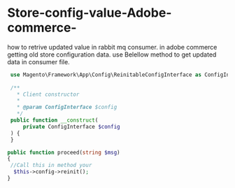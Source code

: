 # Store-config-value-Adobe-commerce-

how to retrive updated value in rabbit mq consumer.
in adobe commerce getting old store configuration data. use Belellow method to get updated data in consumer file.
```php
 use Magento\Framework\App\Config\ReinitableConfigInterface as ConfigInterface;
 
 /**
   * Client constructor
   *
   * @param ConfigInterface $config
   */
 public function __construct(
     private ConfigInterface $config
 ) {
 }

public function proceed(string $msg)
{
 //Call this in method your 
  $this->config->reinit();
}


```
